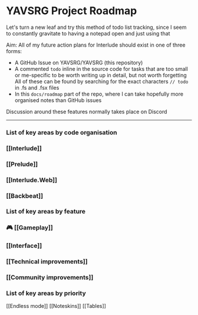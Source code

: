 # YAVSRG Project Roadmap

Let's turn a new leaf and try this method of todo list tracking, since I seem to constantly gravitate to having a notepad open and just using that

Aim: All of my future action plans for Interlude should exist in one of three forms:
- A GitHub Issue on YAVSRG/YAVSRG (this repository)
- A commented `todo` inline in the source code for tasks that are too small or me-specific to be worth writing up in detail, but not worth forgetting
	All of these can be found by searching for the exact characters `// todo` in .fs and .fsx files
- In this `docs/roadmap` part of the repo, where I can take hopefully more organised notes than GitHub issues

Discussion around these features normally takes place on Discord

----
### List of key areas by code organisation

### [[Interlude]]
### [[Prelude]]
### [[Interlude.Web]]
### [[Backbeat]]

### List of key areas by feature
### 🎮 [[Gameplay]]
### [[Interface]]
### [[Technical improvements]]
### [[Community improvements]]

### List of key areas by priority

[[Endless mode]]
[[Noteskins]]
[[Tables]]